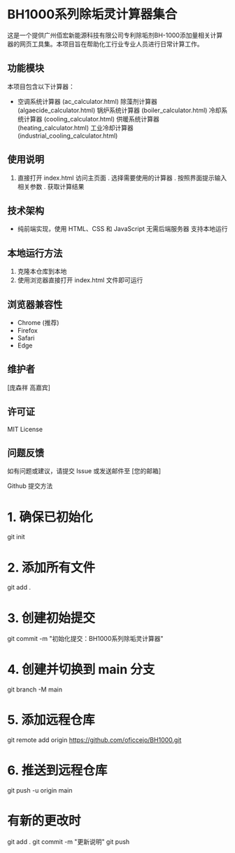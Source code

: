 # BH1000系列除垢灵计算器集合
这是一个提供广州佰宏新能源科技有限公司专利除垢剂BH-1000添加量相关计算器的网页工具集。本项目旨在帮助化工行业专业人员进行日常计算工作。
## 功能模块
本项目包含以下计算器：
- 空调系统计算器 (ac_calculator.html)
 除藻剂计算器 (algaecide_calculator.html)
 锅炉系统计算器 (boiler_calculator.html)
 冷却系统计算器 (cooling_calculator.html)
 供暖系统计算器 (heating_calculator.html)
 工业冷却计算器 (industrial_cooling_calculator.html)
## 使用说明
1. 直接打开 index.html 访问主页面
. 选择需要使用的计算器
. 按照界面提示输入相关参数
. 获取计算结果
## 技术架构
- 纯前端实现，使用 HTML、CSS 和 JavaScript
 无需后端服务器
 支持本地运行
## 本地运行方法
1. 克隆本仓库到本地
2. 使用浏览器直接打开 index.html 文件即可运行
## 浏览器兼容性

- Chrome (推荐)
- Firefox
- Safari
- Edge

## 维护者

[庞森祥 高嘉宾]

## 许可证

MIT License

## 问题反馈

如有问题或建议，请提交 Issue 或发送邮件至 [您的邮箱]


Github 提交方法
# 1. 确保已初始化
git init

# 2. 添加所有文件
git add .

# 3. 创建初始提交
git commit -m "初始化提交：BH1000系列除垢灵计算器"

# 4. 创建并切换到 main 分支
git branch -M main

# 5. 添加远程仓库
git remote add origin https://github.com/oficcejo/BH1000.git

# 6. 推送到远程仓库
git push -u origin main

# 有新的更改时
git add .
git commit -m "更新说明"
git push